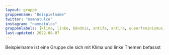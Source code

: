 ```yaml
---
layout: gruppe
gruppenname: "Beispielname"
twitter: "namnatulco"
instagram: "namnatulco"
gruppenlabels: [klima, linke, bündnis, antifa, antira, queerfeminismus, räume, migration, anarchismus, verkehr]
last-updated: 2022-08-07
---
```


Beispielname ist eine Gruppe die sich mit Klima und linke Themen befassst
